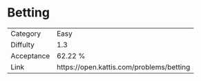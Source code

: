 # Betting

<table>
    <tr>
        <td>Category</td>
        <td>Easy</td>
    </tr>
    <tr>
        <td>Diffulty</td>
        <td>1.3</td>
    </tr>
    <tr>
        <td>Acceptance</td>
        <td>62.22 %</td>
    </tr>
    <tr>
        <td>Link</td>
        <td>https://open.kattis.com/problems/betting</td>
    </tr>
</table>